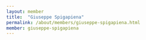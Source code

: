 ```yaml
---
layout: member
title:  "Giuseppe Spigapiena"
permalink: /about/members/giuseppe-spigapiena.html
member: giuseppe-spigapiena
---
```

